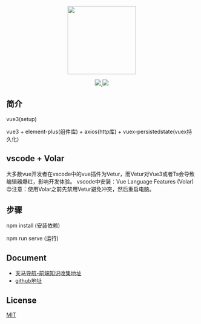 <p align="center">
  <a href="https://github.com/pegasus-1998/vue2-taobao.git" target="_blank">
    <img width="180" src="https://cn.vuejs.org/images/logo.svg">
  </a>
</p>

<p align="center">
  <a href="https://github.com/vuejs/vue">
    <img src="https://img.shields.io/badge/vue-3.0-brightgreen.svg" >
  </a>
  <a href="https://github.com/ElemeFE/element">
    <img src="https://img.shields.io/badge/element--plus-1.x-blue%22">
  </a>
</p>

## 简介

vue3(setup)

vue3 + element-plus(组件库) + axios(http库) + vuex-persistedstate(vuex持久化)

## vscode + Volar

大多数vue开发者在vscode中的vue插件为Vetur，而Vetur对Vue3或者Ts会导致编辑器爆红，影响开发体验。
vscode中安装：Vue Language Features (Volar)
:blush:注意：使用Volar之前先禁用Vetur避免冲突，然后重启电脑。

## 步骤

npm install  (安装依赖)

npm run serve  (运行)

## Document

- [天马导航-前端知识收集地址](http://pgs98.com)
- [github地址](https://github.com/pegasus-1998)

## License

[MIT](https://github.com/pegasus-1998/vue3-setup/blob/master/LICENSE)
